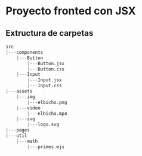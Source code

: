 # Proyecto fronted con JSX

## Extructura de carpetas

```py
src
|---components
    |---Button
        |---Button.jsx
        |---Button.css
    |---Input
        |---Input.jsx
        |---Input.css
|---assets
    |---img
        |---elbicho.png
    |---video
        |---elbicho.mp4
    |---svg
        |---logo.svg
|---pages
|---util
    |---math
        |---primes.mjs
    
```
